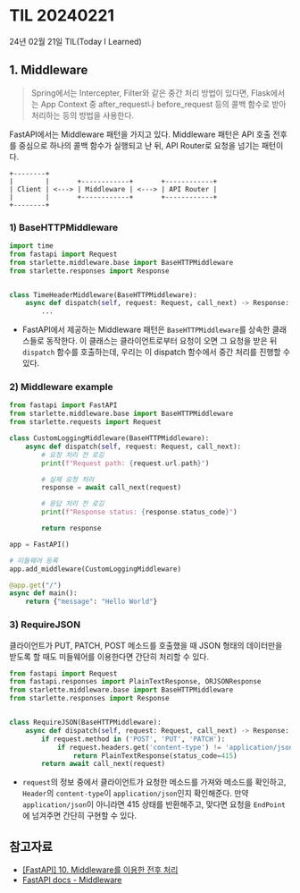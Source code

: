 # TIL 20240221

24년 02월 21일 TIL(Today I Learned)

## 1. Middleware

>Spring에서는 Intercepter, Filter와 같은 중간 처리 방법이 있다면, Flask에서는 App Context 중 after_request나 before_request 등의 콜백 함수로 받아 처리하는 등의 방법을 사용한다.

FastAPI에서는 Middleware 패턴을 가지고 있다. Middleware 패턴은 API 호출 전후를 중심으로 하나의 콜백 함수가 실행되고 난 뒤, API Router로 요청을 넘기는 패턴이다.
```
+--------+
|        |       +------------+       +------------+
| Client | <---> | Middleware | <---> | API Router |
|        |       +------------+       +------------+
+--------+
```

### 1) BaseHTTPMiddleware
```python
import time
from fastapi import Request
from starlette.middleware.base import BaseHTTPMiddleware
from starlette.responses import Response


class TimeHeaderMiddleware(BaseHTTPMiddleware):
    async def dispatch(self, request: Request, call_next) -> Response:
        ...
```

- FastAPI에서 제공하는 Middleware 패턴은 `BaseHTTPMiddleware`를 상속한 클래스들로 동작한다. 이 클래스는 클라이언트로부터 요청이 오면 그 요청을 받은 뒤 `dispatch` 함수를 호출하는데, 우리는 이 dispatch 함수에서 중간 처리를 진행할 수 있다.

### 2) Middleware example
```python
from fastapi import FastAPI
from starlette.middleware.base import BaseHTTPMiddleware
from starlette.requests import Request

class CustomLoggingMiddleware(BaseHTTPMiddleware):
    async def dispatch(self, request: Request, call_next):
        # 요청 처리 전 로깅
        print(f"Request path: {request.url.path}")

        # 실제 요청 처리
        response = await call_next(request)

        # 응답 처리 전 로깅
        print(f"Response status: {response.status_code}")

        return response

app = FastAPI()

# 미들웨어 등록
app.add_middleware(CustomLoggingMiddleware)

@app.get("/")
async def main():
    return {"message": "Hello World"}
```


### 3) RequireJSON

클라이언트가 PUT, PATCH, POST 메소드를 호출했을 때 JSON 형태의 데이터만을 받도록 할 때도 미들웨어를 이용한다면 간단히 처리할 수 있다.
```python
from fastapi import Request
from fastapi.responses import PlainTextResponse, ORJSONResponse
from starlette.middleware.base import BaseHTTPMiddleware
from starlette.responses import Response


class RequireJSON(BaseHTTPMiddleware):
    async def dispatch(self, request: Request, call_next) -> Response:
        if request.method in ('POST', 'PUT', 'PATCH'):
            if request.headers.get('content-type') != 'application/json':
                return PlainTextResponse(status_code=415)
        return await call_next(request)
```

- `request`의 정보 중에서 클라이언트가 요청한 메소드를 가져와 메소드를 확인하고, `Header`의 `content-type`이 `application/json`인지 확인해준다. 만약 `application/json`이 아니라면 415 상태를 반환해주고, 맞다면 요청을 `EndPoint`에 넘겨주면 간단히 구현할 수 있다.

## 참고자료

- [[FastAPI] 10. Middleware를 이용한 전후 처리](https://blog.neonkid.xyz/271)
- [FastAPI docs - Middleware](https://fastapi.tiangolo.com/ko/tutorial/middleware/)